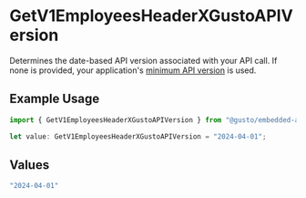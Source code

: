 # GetV1EmployeesHeaderXGustoAPIVersion

Determines the date-based API version associated with your API call. If none is provided, your application's [minimum API version](https://docs.gusto.com/embedded-payroll/docs/api-versioning#minimum-api-version) is used.

## Example Usage

```typescript
import { GetV1EmployeesHeaderXGustoAPIVersion } from "@gusto/embedded-api/models/operations/getv1employees.js";

let value: GetV1EmployeesHeaderXGustoAPIVersion = "2024-04-01";
```

## Values

```typescript
"2024-04-01"
```